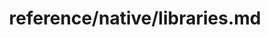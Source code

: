 ---
title: reference/native/libraries.md
showAuthorInfo: false
redirect_path: https://kotlinlang.org/https://kotlinlang.org/docs/libraries.html
---